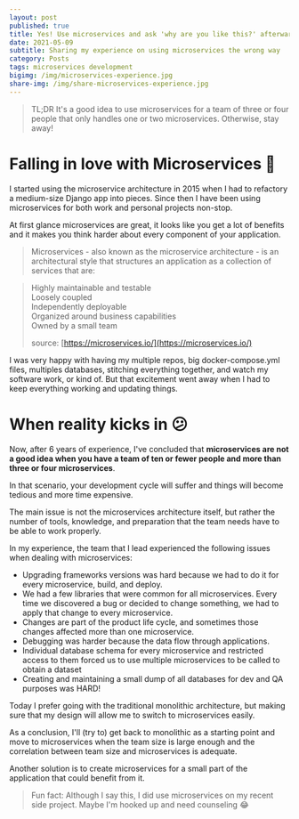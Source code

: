 ```yaml
---
layout: post
published: true
title: Yes! Use microservices and ask 'why are you like this?' afterward 😑
date: 2021-05-09
subtitle: Sharing my experience on using microservices the wrong way
category: Posts
tags: microservices development
bigimg: /img/microservices-experience.jpg
share-img: /img/share-microservices-experience.jpg
---
```


> TL;DR It's a good idea to use microservices for a team of three or four people that only handles one or two microservices. Otherwise, stay away!

# Falling in love with Microservices 🥰

I started using the microservice architecture in 2015 when I had to refactory a medium-size Django app into pieces. Since then I have been using microservices for both work and personal projects non-stop.

At first glance microservices are great, it looks like you get a lot of benefits and it makes you think harder about every component of your application.

> Microservices - also known as the microservice architecture - is an architectural style that structures an application as a collection of services that are:

> Highly maintainable and testable  
> Loosely coupled  
> Independently deployable  
> Organized around business capabilities  
> Owned by a small team  
> 
> source: [https://microservices.io/](https://microservices.io/)

I was very happy with having my multiple repos, big docker-compose.yml files, multiples databases, stitching everything together, and watch my software work, or kind of. But that excitement went away when I had to keep everything working and updating things.

# When reality kicks in 😕

Now, after 6 years of experience, I've concluded that **microservices are not a good idea when you have a team of ten or fewer people and more than three or four microservices**. 

In that scenario, your development cycle will suffer and things will become tedious and more time expensive.

The main issue is not the microservices architecture itself, but rather the number of tools, knowledge, and preparation that the team needs have to be able to work properly.

In my experience, the team that I lead experienced the following issues when dealing with microservices:

- Upgrading frameworks versions was hard because we had to do it for every microservice, build, and deploy.
- We had a few libraries that were common for all microservices. Every time we discovered a bug or decided to change something, we had to apply that change to every microservice.
- Changes are part of the product life cycle, and sometimes those changes affected more than one microservice.
- Debugging was harder because the data flow through applications.
- Individual database schema for every microservice and restricted access to them forced us to use multiple microservices to be called to obtain a dataset
- Creating and maintaining a small dump of all databases for dev and QA purposes was HARD!

Today I prefer going with the traditional monolithic architecture, but making sure that my design will allow me to switch to microservices easily.

As a conclusion, I'll (try to) get back to monolithic as a starting point and move to microservices when the team size is large enough and the correlation between team size and microservices is adequate.

Another solution is to create microservices for a small part of the application that could benefit from it.

> Fun fact: Although I say this, I did use microservices on my recent side project. Maybe I'm hooked up and need counseling 😂